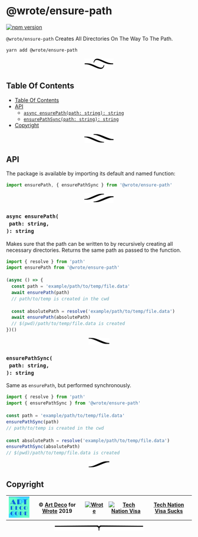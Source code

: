 # @wrote/ensure-path

[![npm version](https://badge.fury.io/js/%40wrote%2Fensure-path.svg)](https://npmjs.org/package/@wrote/ensure-path)

`@wrote/ensure-path` Creates All Directories On The Way To The Path.

```sh
yarn add @wrote/ensure-path
```

<p align="center"><a href="#table-of-contents"><img src="/.documentary/section-breaks/0.svg?sanitize=true"></a></p>

## Table Of Contents

- [Table Of Contents](#table-of-contents)
- [API](#api)
  * [`async ensurePath(path: string): string`](#async-ensurepathpath-string-string)
  * [`ensurePathSync(path: string): string`](#ensurepathsyncpath-string-string)
- [Copyright](#copyright)

<p align="center"><a href="#table-of-contents"><img src="/.documentary/section-breaks/1.svg?sanitize=true"></a></p>

## API

The package is available by importing its default and named function:

```js
import ensurePath, { ensurePathSync } from '@wrote/ensure-path'
```

<p align="center"><a href="#table-of-contents"><img src="/.documentary/section-breaks/2.svg?sanitize=true"></a></p>

### `async ensurePath(`<br/>&nbsp;&nbsp;`path: string,`<br/>`): string`

Makes sure that the path can be written to by recursively creating all necessary directories. Returns the same path as passed to the function.

```js
import { resolve } from 'path'
import ensurePath from '@wrote/ensure-path'

(async () => {
  const path = 'example/path/to/temp/file.data'
  await ensurePath(path)
  // path/to/temp is created in the cwd

  const absolutePath = resolve('example/path/to/temp/file.data')
  await ensurePath(absolutePath)
  // $(pwd)/path/to/temp/file.data is created
})()
```

<p align="center"><a href="#table-of-contents"><img src="/.documentary/section-breaks/3.svg?sanitize=true"></a></p>

### `ensurePathSync(`<br/>&nbsp;&nbsp;`path: string,`<br/>`): string`

Same as `ensurePath`, but performed synchronously.

```js
import { resolve } from 'path'
import { ensurePathSync } from '@wrote/ensure-path'

const path = 'example/path/to/temp/file.data'
ensurePathSync(path)
// path/to/temp is created in the cwd

const absolutePath = resolve('example/path/to/temp/file.data')
ensurePathSync(absolutePath)
// $(pwd)/path/to/temp/file.data is created
```

<p align="center"><a href="#table-of-contents"><img src="/.documentary/section-breaks/4.svg?sanitize=true"></a></p>

## Copyright

<table>
  <tr>
    <th>
      <a href="https://artd.eco">
        <img src="https://raw.githubusercontent.com/wrote/wrote/master/images/artdeco.png" alt="Art Deco">
      </a>
    </th>
    <th>© <a href="https://artd.eco">Art Deco</a> for <a href="https://wrote.cc">Wrote</a> 2019</th>
    <th>
      <a href="https://wrote.cc">
        <img src="https://avatars3.githubusercontent.com/u/40831417?s=100" width="100" alt="Wrote">
      </a>
    </th>
    <th>
      <a href="https://www.technation.sucks" title="Tech Nation Visa">
        <img src="https://raw.githubusercontent.com/artdecoweb/www.technation.sucks/master/anim.gif"
          alt="Tech Nation Visa">
      </a>
    </th>
    <th><a href="https://www.technation.sucks">Tech Nation Visa Sucks</a></th>
  </tr>
</table>

<p align="center"><a href="#table-of-contents"><img src="/.documentary/section-breaks/-1.svg?sanitize=true"></a></p>